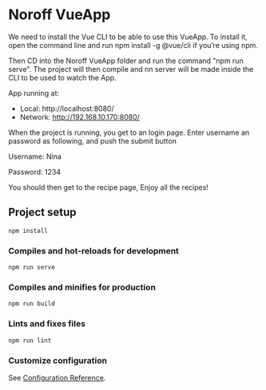 # Noroff VueApp


We need to install the Vue CLI to be able to use this VueApp. To install it, open the command line and run npm install -g @vue/cli if you’re using npm.

Then CD into the Noroff VueApp folder and run the command "npm run serve". 
The project will then compile and nn server will be made inside the CLI to be used to watch the App.


  App running at:
  - Local:   http://localhost:8080/
  - Network: http://192.168.10.170:8080/

When the project is running, you get to an login page. 
Enter username an password as following, and push the submit button

Username: Nina

Password: 1234

You should then get to the recipe page, Enjoy all the recipes!



## Project setup
```
npm install
```

### Compiles and hot-reloads for development
```
npm run serve
```

### Compiles and minifies for production
```
npm run build
```

### Lints and fixes files
```
npm run lint
```

### Customize configuration
See [Configuration Reference](https://cli.vuejs.org/config/).
